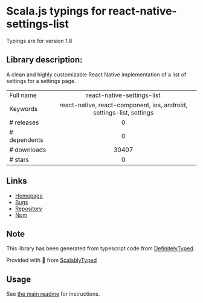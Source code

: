 
# Scala.js typings for react-native-settings-list

Typings are for version 1.8

## Library description:
A clean and highly customizable React Native implementation of a list of settings for a settings page.

|                    |                 |
| ------------------ | :-------------: |
| Full name          | react-native-settings-list |
| Keywords           | react-native, react-component, ios, android, settings-list, settings |
| # releases         | 0 |
| # dependents       | 0 |
| # downloads        | 30407 |
| # stars            | 0 |

## Links
- [Homepage](https://github.com/evetstech/react-native-settings-list#readme)
- [Bugs](https://github.com/evetstech/react-native-settings-list/issues)
- [Repository](https://github.com/evetstech/react-native-settings-list)
- [Npm](https://www.npmjs.com/package/react-native-settings-list)
    


## Note
This library has been generated from typescript code from [DefinitelyTyped](https://definitelytyped.org).

Provided with :purple_heart: from [ScalablyTyped](https://github.com/oyvindberg/ScalablyTyped)

## Usage
See [the main readme](../../readme.md) for instructions.


